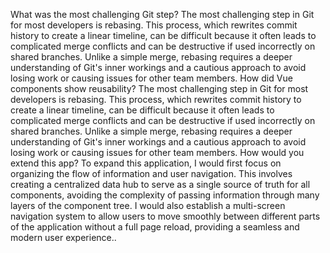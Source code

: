 What was the most challenging Git step? The most challenging step in Git for most developers is rebasing. This process, which rewrites commit history to create a linear timeline, can be difficult because it often leads to complicated merge conflicts and can be destructive if used incorrectly on shared branches. Unlike a simple merge, rebasing requires a deeper understanding of Git's inner workings and a cautious approach to avoid losing work or causing issues for other team members.
How did Vue components show reusability? The most challenging step in Git for most developers is rebasing. This process, which rewrites commit history to create a linear timeline, can be difficult because it often leads to complicated merge conflicts and can be destructive if used incorrectly on shared branches. Unlike a simple merge, rebasing requires a deeper understanding of Git's inner workings and a cautious approach to avoid losing work or causing issues for other team members.
How would you extend this app? To expand this application, I would first focus on organizing the flow of information and user navigation. This involves creating a centralized data hub to serve as a single source of truth for all components, avoiding the complexity of passing information through many layers of the component tree. I would also establish a multi-screen navigation system to allow users to move smoothly between different parts of the application without a full page reload, providing a seamless and modern user experience..